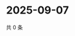 # 2025-09-07

共 0 条

<!-- BEGIN ZHIHUVIDEO -->
<!-- 最后更新时间 Sun Sep 07 2025 05:08:54 GMT+0800 (China Standard Time) -->

<!-- END ZHIHUVIDEO -->
